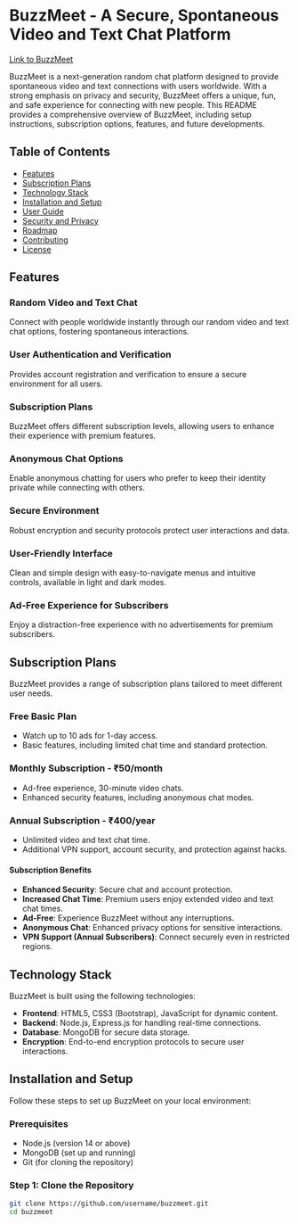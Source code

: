 # BuzzMeet - A Secure, Spontaneous Video and Text Chat Platform

[Link to BuzzMeet](https://siddharth192006.github.io/BuzzMeet/)

BuzzMeet is a next-generation random chat platform designed to provide spontaneous video and text connections with users worldwide. With a strong emphasis on privacy and security, BuzzMeet offers a unique, fun, and safe experience for connecting with new people. This README provides a comprehensive overview of BuzzMeet, including setup instructions, subscription options, features, and future developments.

## Table of Contents
- [Features](#features)
- [Subscription Plans](#subscription-plans)
- [Technology Stack](#technology-stack)
- [Installation and Setup](#installation-and-setup)
- [User Guide](#user-guide)
- [Security and Privacy](#security-and-privacy)
- [Roadmap](#roadmap)
- [Contributing](#contributing)
- [License](#license)

## Features

### Random Video and Text Chat
Connect with people worldwide instantly through our random video and text chat options, fostering spontaneous interactions.

### User Authentication and Verification
Provides account registration and verification to ensure a secure environment for all users.

### Subscription Plans
BuzzMeet offers different subscription levels, allowing users to enhance their experience with premium features.

### Anonymous Chat Options
Enable anonymous chatting for users who prefer to keep their identity private while connecting with others.

### Secure Environment
Robust encryption and security protocols protect user interactions and data.

### User-Friendly Interface
Clean and simple design with easy-to-navigate menus and intuitive controls, available in light and dark modes.

### Ad-Free Experience for Subscribers
Enjoy a distraction-free experience with no advertisements for premium subscribers.

## Subscription Plans
BuzzMeet provides a range of subscription plans tailored to meet different user needs.

### Free Basic Plan
- Watch up to 10 ads for 1-day access.
- Basic features, including limited chat time and standard protection.

### Monthly Subscription - ₹50/month
- Ad-free experience, 30-minute video chats.
- Enhanced security features, including anonymous chat modes.

### Annual Subscription - ₹400/year
- Unlimited video and text chat time.
- Additional VPN support, account security, and protection against hacks.

#### Subscription Benefits
- **Enhanced Security**: Secure chat and account protection.
- **Increased Chat Time**: Premium users enjoy extended video and text chat times.
- **Ad-Free**: Experience BuzzMeet without any interruptions.
- **Anonymous Chat**: Enhanced privacy options for sensitive interactions.
- **VPN Support (Annual Subscribers)**: Connect securely even in restricted regions.

## Technology Stack
BuzzMeet is built using the following technologies:
- **Frontend**: HTML5, CSS3 (Bootstrap), JavaScript for dynamic content.
- **Backend**: Node.js, Express.js for handling real-time connections.
- **Database**: MongoDB for secure data storage.
- **Encryption**: End-to-end encryption protocols to secure user interactions.

## Installation and Setup
Follow these steps to set up BuzzMeet on your local environment:

### Prerequisites
- Node.js (version 14 or above)
- MongoDB (set up and running)
- Git (for cloning the repository)

### Step 1: Clone the Repository
```bash
git clone https://github.com/username/buzzmeet.git
cd buzzmeet
